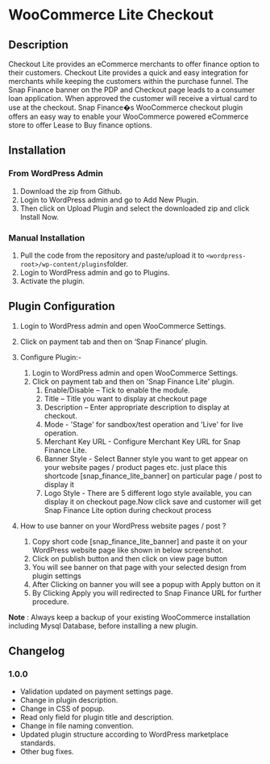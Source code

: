﻿# WooCommerce Lite Checkout

## Description

Checkout Lite provides an eCommerce merchants to offer finance option to their customers. Checkout Lite provides a quick and easy integration for merchants while keeping the customers within the purchase funnel. The Snap Finance banner on the PDP and Checkout page leads to a consumer loan application. When approved the customer will receive a virtual card to use at the checkout.
Snap Finance�s WooCommerce checkout plugin offers an easy way to enable your WooCommerce powered eCommerce store to offer Lease to Buy finance options.

## Installation

### From WordPress Admin

1.  Download the zip from Github.
2.  Login to WordPress admin and go to Add New Plugin.
3.  Then click on Upload Plugin and select the downloaded zip and click Install Now.

### Manual Installation

1.  Pull the code from the repository and paste/upload it to `<wordpress-root>/wp-content/plugins`folder.
2.  Login to WordPress admin and go to Plugins.
3.  Activate the plugin.

## Plugin Configuration

1.  Login to WordPress admin and open WooCommerce Settings.
2.  Click on payment tab and then on ‘Snap Finance’ plugin.

3.  Configure Plugin:-

    1.  Login to WordPress admin and open WooCommerce Settings.
    2.  Click on payment tab and then on 'Snap Finance Lite' plugin.
        1.  Enable/Disable – Tick to enable the module.
        2.  Title – Title you want to display at checkout page
        3.  Description – Enter appropriate description to display at checkout.
        4.  Mode - 'Stage' for sandbox/test operation and 'Live' for live operation.
        5.  Merchant Key URL - Configure Merchant Key URL for Snap Finance Lite.
        6.  Banner Style - Select Banner style you want to get appear on your website pages / product pages etc. just place this shortcode [snap_finance_lite_banner] on particular page / post to display it
        7.  Logo Style - There are 5 different logo style available, you can display it on checkout page.Now click save and customer will get Snap Finance Lite option during checkout process

4.  How to use banner on your WordPress website pages / post ?

    1.  Copy short code [snap_finance_lite_banner] and paste it on your WordPress website page like shown in below screenshot.
    2.  Click on publish button and then click on view page button
    3.  You will see banner on that page with your selected design from plugin settings
    4.  After Clicking on banner you will see a popup with Apply button on it
    5.  By Clicking Apply you will redirected to Snap Finance URL for further procedure.

**Note** : Always keep a backup of your existing WooCommerce installation including Mysql Database, before installing a new plugin.

## Changelog

### 1.0.0

-   Validation updated on payment settings page.
-   Change in plugin description.
-   Change in CSS of popup.
-   Read only field for plugin title and description.
-   Change in file naming convention.
-   Updated plugin structure according to WordPress marketplace standards.
-   Other bug fixes.